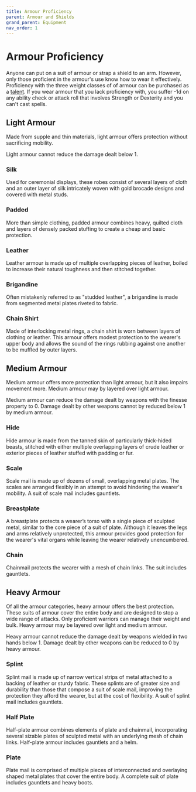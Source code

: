 ```yaml
---
title: Armour Proficiency
parent: Armour and Shields
grand_parent: Equipment
nav_order: 1
---
```


# Armour Proficiency
Anyone can put on a suit of armour or strap a shield to an arm. However, only those proficient in the armour's use know how to wear it effectively. Proficiency with the three weight classes of of armour can be purchased as a [talent](https://stormchaserroleplaying.com/stormchaserRPG/Talents/Armour/). If you wear armour that you lack proficiency with, you suffer -1d on any ability check or attack roll that involves Strength or Dexterity and you can't cast spells.

## Light Armour
Made from supple and thin materials, light armour offers protection without sacrificing mobility.

Light armour cannot reduce the damage dealt below 1.

### Silk
Used for ceremonial displays, these robes consist of several layers of cloth and an outer layer of silk intricately woven with gold brocade designs and covered with metal studs.

### Padded
More than simple clothing, padded armour combines heavy, quilted cloth and layers of densely packed stuffing to create a cheap and basic protection.

### Leather
Leather armour is made up of multiple overlapping pieces of leather, boiled to increase their natural toughness and then stitched together.

### Brigandine
Often mistakenly referred to as "studded leather", a brigandine is made from segmented metal plates riveted to fabric.

### Chain Shirt
Made of interlocking metal rings, a chain shirt is worn between layers of clothing or leather. This armour offers modest protection to the wearer's upper body and allows the sound of the rings rubbing against one another to be muffled by outer layers.

## Medium Armour
Medium armour offers more protection than light armour, but it also impairs movement more. Medium armour may by layered over light armour.

Medium armour can reduce the damage dealt by weapons with the finesse property to 0. Damage dealt by other weapons cannot by reduced below 1 by medium armour.

### Hide
Hide armour is made from the tanned skin of particularly thick-hided beasts, stitched with either multiple overlapping layers of crude leather or exterior pieces of leather stuffed with padding or fur.

### Scale
Scale mail is made up of dozens of small, overlapping metal plates. The scales are arranged flexibly in an attempt to avoid hindering the wearer's mobility. A suit of scale mail includes gauntlets.

### Breastplate
A breastplate protects a wearer’s torso with a single piece of sculpted metal, similar to the core piece of a suit of plate. Although it leaves the legs and arms relatively unprotected, this armour provides good protection for the wearer's vital organs while leaving the wearer relatively unencumbered.

### Chain
Chainmail protects the wearer with a mesh of chain links. The suit includes gauntlets.

## Heavy Armour
Of all the armour categories, heavy armour offers the best protection. These suits of armour cover the entire body and are designed to stop a wide range of attacks. Only proficient warriors can manage their weight and bulk. Heavy armour may be layered over light and medium armour.

Heavy armour cannot reduce the damage dealt by weapons wielded in two hands below 1. Damage dealt by other weapons can be reduced to 0 by heavy armour.

### Splint
Splint mail is made up of narrow vertical strips of metal attached to a backing of leather or sturdy fabric. These splints are of greater size and durability than those that compose a suit of scale mail, improving the protection they afford the wearer, but at the cost of flexibility. A suit of splint mail includes gauntlets.

### Half Plate
Half-plate armour combines elements of plate and chainmail, incorporating several sizable plates of sculpted metal with an underlying mesh of chain links. Half-plate armour includes gauntlets and a helm.

### Plate
Plate mail is comprised of multiple pieces of interconnected and overlaying shaped metal plates that cover the entire body. A complete suit of plate includes gauntlets and heavy boots.
